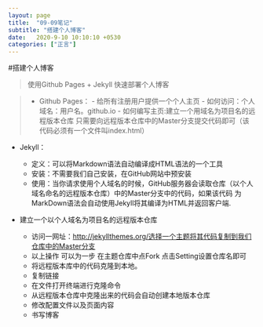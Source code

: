 ```yaml
---
layout: page
title:  "09-09笔记"
subtitle: "搭建个人博客"
date:   2020-9-10 10:10:10 +0530
categories: ["正言"]
---
```


#搭建个人博客

>使用Github Pages + Jekyll 快速部署个人博客

>- Github Pages：
	- 给所有注册用户提供一个个人主页
	- 如何访问：个人域名：用户名。github.io
	- 如何编写主页:建立一个用域名为项目名的远程版本仓库  只需要向远程版本仓库中的Master分支提交代码即可（该代码必须有一个文件叫index.html）
- Jekyll：
	- 定义：可以将Markdown语法自动编译成HTML语法的一个工具
	- 安装：不需要我们自己安装，在GitHub网站中预安装
	- 使用：当你请求使用个人域名的时候，GitHub服务器会读取仓库（以个人域名命名的远程版本仓库）中的Master分支中的代码，如果该代码 为MarkDown语法会自动使用Jekyll将其编译为HTML并返回客户端.

- 建立一个以个人域名为项目名的远程版本仓库
	- 访问一网址：http://jekyllthemes.org/选择一个主题将其代码复制到我们仓库中的Master分支
	- 以上操作 可以为一步 在主题仓库中点Fork 点击Setting设置仓库名即可 
	- 将远程版本库中的代码克隆到本地。
	- 复制链接
	- 在文件打开终端进行克隆命令 
	- 从远程版本仓库中克隆出来的代码会自动创建本地版本仓库
	- 修改配置文件以及页面内容
	- 书写博客